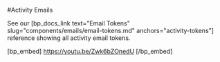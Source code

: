 #Activity Emails

See our [bp_docs_link text="Email Tokens" slug="components/emails/email-tokens.md" anchors="activity-tokens"] reference showing all activity email tokens.

[bp_embed] https://youtu.be/Zwk6bZOnedU [/bp_embed]